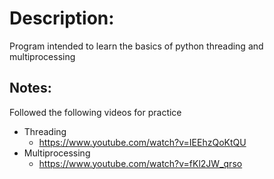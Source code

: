 # Description:
Program intended to learn the basics of python threading and multiprocessing  

## Notes:
Followed the following videos for practice
 - Threading
   - https://www.youtube.com/watch?v=IEEhzQoKtQU
 - Multiprocessing
   - https://www.youtube.com/watch?v=fKl2JW_qrso